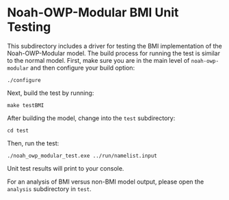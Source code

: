 # Noah-OWP-Modular BMI Unit Testing

This subdirectory includes a driver for testing the BMI implementation of the Noah-OWP-Modular model. The build process for running the test is similar to the normal model. First, make sure you are in the main level of `noah-owp-modular` and then configure your build option:

`./configure`

Next, build the test by running:

`make testBMI`

After building the model, change into the `test` subdirectory:

`cd test`

Then, run the test: 

`./noah_owp_modular_test.exe ../run/namelist.input`

Unit test results will print to your console.

For an analysis of BMI versus non-BMI model output, please open the `analysis` subdirectory in `test`.
